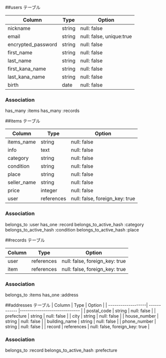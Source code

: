 ##users テーブル

| Column             | Type         | Option                    |
| -------------------| ------------ |-------------------------  |
| nickname           | string       | null: false               |
| email              | string       | null: false, unique:true  |
| encrypted_password | string       | null: false               |
| first_name         | string       | null: false               |
| last_name          | string       | null: false               |
| first_kana_name    | string       | null: false               |
| last_kana_name     | string       | null: false               |
| birth              | date         | null: false               |

### Association
has_many :items
has_many :records

##items テーブル

| Column             | Type         | Option                         |
| -------------------| ------------ |------------------------------  |
| items_name         | string       | null: false                    | 
| info               | text         | null: false                    |
| category           | string       | null: false                    |
| condition          | string       | null: false                    |
| place              | string       | null: false                    |
| seller_name        | string       | null: false                    |
| price              | integer      | null: false                    |
| user               | references   | null: false, foreign_key: true |


### Association
belongs_to :user
has_one :record
belongs_to_active_hash :category
belongs_to_active_hash :condition
belongs_to_active_hash :place


##records テーブル

| Column             | Type         | Option                         |
| -------------------| ------------ |------------------------------  |
| user               | references   | null: false, foreign_key: true |
| item               | references   | null: false, foreign_key: true |




### Association
belongs_to :items
has_one :address

##addresses テーブル
| Column             | Type         | Option                         |
| -------------------| ------------ |------------------------------  |
| postal_code        | string       | null: false                    |
| prefecture         | string       | null: false                    |
| city               | string       | null: false                    |
| house_number       | string       | null: false                    |
| building_name      | string       | null: false                    |
| phone_number       | string       | null: false                    |
| record             | references   | null: false, foreign_key: true |

### Association
belongs_to :record
belongs_to_active_hash :prefecture